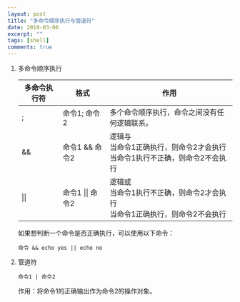 ```yaml
---
layout: post
title: "多命令顺序执行与管道符"
date: 2019-03-06
excerpt: ""
tags: [shell]
comments: true
---
```


1. 多命令顺序执行

   | 多命令执行符 | 格式             | 作用                                                         |
   | ------------ | ---------------- | ------------------------------------------------------------ |
   | ;            | 命令1; 命令2     | 多个命令顺序执行，命令之间没有任何逻辑联系。                 |
   | &&           | 命令1 && 命令2   | 逻辑与<br />当命令1正确执行，则命令2才会执行<br />当命令1执行不正确，则命令2不会执行 |
   | \|\|         | 命令1 \|\| 命令2 | 逻辑或<br />当命令1执行不正确，则命令2才会执行<br />当命令1正确执行，则命令2不会执行 |

   如果想判断一个命令是否正确执行，可以使用以下命令：

   ```shell
   命令 && echo yes || echo no
   ```

2. 管道符

   ```shell
   命令1 | 命令2
   ```

   作用：将命令1的正确输出作为命令2的操作对象。